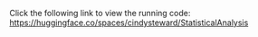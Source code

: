 Click the following link to view the running code:
https://huggingface.co/spaces/cindysteward/StatisticalAnalysis
